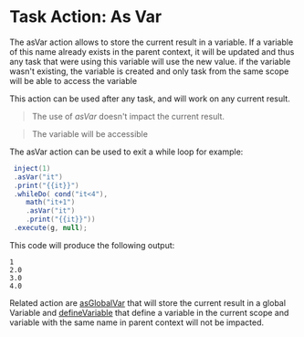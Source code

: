 # Task Action: As Var

The asVar action allows to store the current result in a variable. 
If a variable of this name already exists in the parent context, it will be updated and thus any task that were using this variable will use the new value.
if the variable wasn't existing, the variable is created and only task from the same scope will be able to access the variable

This action can be used after any task, and will work on any current result.

> The use of *asVar* doesn't impact the current result.

> The variable will be accessible


The asVar action can be used to exit a while loop for example:


``` java
 inject(1)
 .asVar("it")
 .print("{{it}}")
 .whileDo( cond("it<4"), 
    math("it+1")
    .asVar("it")
    .print("{{it}}"))
 .execute(g, null);
```

This code will produce the following output:

```
1
2.0
3.0
4.0
```

Related action are [asGlobalVar](asGlobalVar.md) that will store the current result in a global Variable and [defineVariable](defineVariable.md) that define a variable in the current scope and variable with the same name in parent context will not be impacted.
